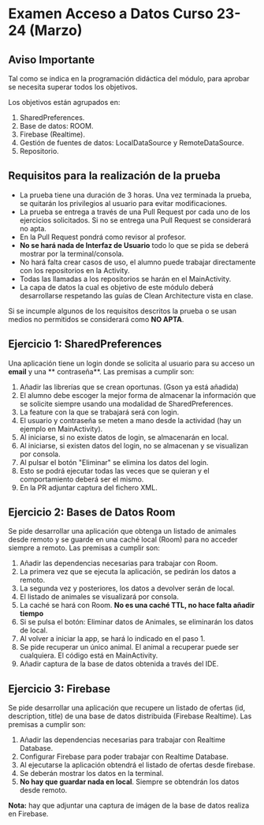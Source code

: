 # Examen Acceso a Datos Curso 23-24 (Marzo)

## Aviso Importante

Tal como se indica en la programación didáctica del módulo, para aprobar se necesita superar todos
los objetivos.

Los objetivos están agrupados en:

1. SharedPreferences.
2. Base de datos: ROOM.
3. Firebase (Realtime).
4. Gestión de fuentes de datos: LocalDataSource y RemoteDataSource.
5. Repositorio.

## Requisitos para la realización de la prueba

- La prueba tiene una duración de 3 horas. Una vez terminada la prueba, se quitarán los privilegios
  al usuario para evitar modificaciones.
- La prueba se entrega a través de una Pull Request por cada uno de los ejercicios solicitados. Si
  no se entrega una Pull Request se considerará no apta.
- En la Pull Request pondrá como revisor al profesor.
- **No se hará nada de Interfaz de Usuario** todo lo que se pida se deberá mostrar por la
  terminal/consola.
- No hará falta crear casos de uso, el alumno puede trabajar directamente con los repositorios en la
  Activity.
- Todas las llamadas a los repositorios se harán en el MainActivity.
- La capa de datos la cual es objetivo de este módulo deberá desarrollarse respetando las guías de
  Clean Architecture vista en clase.

Si se incumple algunos de los requisitos descritos la prueba o se usan medios no permitidos se
considerará como **NO APTA**.

## Ejercicio 1: SharedPreferences

Una aplicación tiene un login donde se solicita al usuario para su acceso un **email** y una **
contraseña**. Las premisas a cumplir son:

1. Añadir las librerías que se crean oportunas. (Gson ya está añadida)
2. El alumno debe escoger la mejor forma de almacenar la información que se solicite siempre usando
   una modalidad de SharedPreferences.
3. La feature con la que se trabajará será con login.
4. El usuario y contraseña se meten a mano desde la actividad (hay un ejemplo en MainActivity).
5. Al iniciarse, si no existe datos de login, se almacenarán en local.
6. Al iniciarse, si existen datos del login, no se almacenan y se visualizan por consola.
7. Al pulsar el botón "Eliminar" se elimina los datos del login.
8. Esto se podrá ejecutar todas las veces que se quieran y el comportamiento deberá ser el mismo.
9. En la PR adjuntar captura del fichero XML.

## Ejercicio 2: Bases de Datos Room

Se pide desarrollar una aplicación que obtenga un listado de animales desde remoto y se guarde en
una caché local (Room) para no acceder siempre a remoto. Las premisas a cumplir son:

1. Añadir las dependencias necesarias para trabajar con Room.
2. La primera vez que se ejecuta la aplicación, se pedirán los datos a remoto.
3. La segunda vez y posteriores, los datos a devolver serán de local.
4. El listado de animales se visualizará por consola.
5. La caché se hará con Room. **No es una caché TTL, no hace falta añadir tiempo**
6. Si se pulsa el botón: Eliminar datos de Animales, se eliminarán los datos de local.
7. Al volver a iniciar la app, se hará lo indicado en el paso 1.
8. Se pide recuperar un único animal. El animal a recuperar puede ser cualquiera. El código está en
   MainActivity.
9. Añadir captura de la base de datos obtenida a través del IDE.

## Ejercicio 3: Firebase

Se pide desarrollar una aplicación que recupere un listado de ofertas (id, description, title) de
una base de datos distribuida (Firebase Realtime). Las premisas a cumplir son:

1. Añadir las dependencias necesarias para trabajar con Realtime Database.
2. Configurar Firebase para poder trabajar con Realtime Database.
3. Al ejecutarse la aplicación obtendrá el listado de ofertas desde firebase.
4. Se deberán mostrar los datos en la terminal.
5. **No hay que guardar nada en local**. Siempre se obtendrán los datos desde remoto.

**Nota:** hay que adjuntar una captura de imágen de la base de datos realiza en Firebase.
